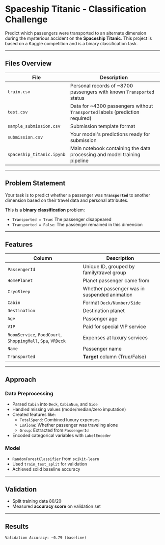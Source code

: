 # Spaceship Titanic - Classification Challenge

Predict which passengers were transported to an alternate dimension during the mysterious accident on the **Spaceship Titanic**. This project is based on a Kaggle competition and is a binary classification task.

---

## Files Overview

| File | Description |
|------|-------------|
| `train.csv` | Personal records of ~8700 passengers with known `Transported` status |
| `test.csv` | Data for ~4300 passengers without `Transported` labels (prediction required) |
| `sample_submission.csv` | Submission template format |
| `submission.csv` | Your model's predictions ready for submission |
| `spaceship_titanic.ipynb` | Main notebook containing the data processing and model training pipeline |

---

## Problem Statement

Your task is to predict whether a passenger was **`Transported`** to another dimension based on their travel data and personal attributes.

This is a **binary classification** problem:  
- `Transported = True`: The passenger disappeared  
- `Transported = False`: The passenger remained in this dimension

---

## Features

| Column | Description |
|--------|-------------|
| `PassengerId` | Unique ID, grouped by family/travel group |
| `HomePlanet` | Planet passenger came from |
| `CryoSleep` | Whether passenger was in suspended animation |
| `Cabin` | Format `Deck/Number/Side` |
| `Destination` | Destination planet |
| `Age` | Passenger age |
| `VIP` | Paid for special VIP service |
| `RoomService`, `FoodCourt`, `ShoppingMall`, `Spa`, `VRDeck` | Expenses at luxury services |
| `Name` | Passenger name |
| `Transported` | **Target** column (True/False) |

---

## Approach

### Data Preprocessing
- Parsed `Cabin` into `Deck`, `CabinNum`, and `Side`
- Handled missing values (mode/median/zero imputation)
- Created features like:
  - `TotalSpend`: Combined luxury expenses
  - `IsAlone`: Whether passenger was traveling alone
  - `Group`: Extracted from `PassengerId`
- Encoded categorical variables with `LabelEncoder`

### Model
- `RandomForestClassifier` from `scikit-learn`
- Used `train_test_split` for validation
- Achieved solid baseline accuracy

---

## Validation

- Split training data 80/20
- Measured **accuracy score** on validation set

---

## Results

```plaintext
Validation Accuracy: ~0.79 (baseline)
